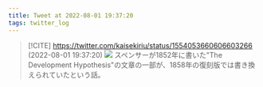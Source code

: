 ```yaml
---
title: Tweet at 2022-08-01 19:37:20
tags: twitter_log
---
```


> [!CITE] https://twitter.com/kaisekiriu/status/1554053660606603266 (2022-08-01 19:37:20)
> ![](https://twitter.com/kaisekiriu/status/1554053660606603266)
> スペンサーが1852年に書いた"The Development Hypothesis"の文章の一部が、1858年の復刻版では書き換えられていたという話。
